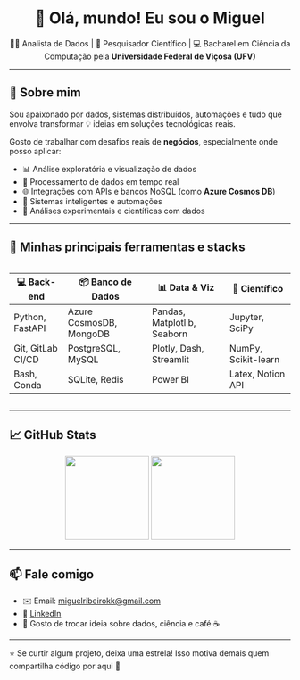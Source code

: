 <h1 align="center">👋 Olá, mundo! Eu sou o Miguel</h1>

<p align="center">
  👨‍💻 Analista de Dados | 🔬 Pesquisador Científico | 💻 Bacharel em Ciência da Computação pela <strong>Universidade Federal de Viçosa (UFV)</strong>
</p>

---

## 🚀 Sobre mim

Sou apaixonado por dados, sistemas distribuídos, automações e tudo que envolva transformar 💡 ideias em soluções tecnológicas reais.

Gosto de trabalhar com desafios reais de **negócios**, especialmente onde posso aplicar:
- 📊 Análise exploratória e visualização de dados
- 🔧 Processamento de dados em tempo real
- 🌐 Integrações com APIs e bancos NoSQL (como **Azure Cosmos DB**)
- 🧠 Sistemas inteligentes e automações
- 🧪 Análises experimentais e científicas com dados

---

## 🧰 Minhas principais ferramentas e stacks

<div style="display: flex;">
  
| 💻 Back-end        | 📦 Banco de Dados     | 📊 Data & Viz         | 🧪 Científico        |
|-------------------|-----------------------|------------------------|----------------------|
| Python, FastAPI   | Azure CosmosDB, MongoDB | Pandas, Matplotlib, Seaborn | Jupyter, SciPy       |
| Git, GitLab CI/CD | PostgreSQL, MySQL     | Plotly, Dash, Streamlit | NumPy, Scikit-learn  |
| Bash, Conda       | SQLite, Redis         | Power BI               | Latex, Notion API    |

</div>

---

## 📈 GitHub Stats

<p align="center">
  <img src="https://github-readme-stats.vercel.app/api?username=miguelribeirokkr&show_icons=true&theme=radical" height="150"/>
  <img src="https://github-readme-stats.vercel.app/api/top-langs/?username=miguelribeirokk&layout=compact&theme=radical" height="150"/>
</p>

---

## 📫 Fale comigo

- ✉️ Email: miguelribeirokk@gmail.com 
- 💼 [LinkedIn](https://www.linkedin.com/in/miguelarsilva/)  
- 💬 Gosto de trocar ideia sobre dados, ciência e café ☕

---

⭐ Se curtir algum projeto, deixa uma estrela! Isso motiva demais quem compartilha código por aqui 🚀
